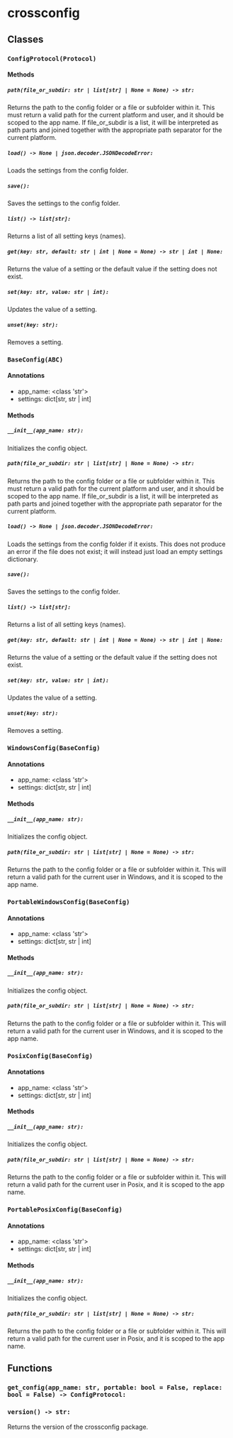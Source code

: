 # crossconfig

## Classes

### `ConfigProtocol(Protocol)`

#### Methods

##### `path(file_or_subdir: str | list[str] | None = None) -> str:`

Returns the path to the config folder or a file or subfolder within it. This
must return a valid path for the current platform and user, and it should be
scoped to the app name. If file_or_subdir is a list, it will be interpreted as
path parts and joined together with the appropriate path separator for the
current platform.

##### `load() -> None | json.decoder.JSONDecodeError:`

Loads the settings from the config folder.

##### `save():`

Saves the settings to the config folder.

##### `list() -> list[str]:`

Returns a list of all setting keys (names).

##### `get(key: str, default: str | int | None = None) -> str | int | None:`

Returns the value of a setting or the default value if the setting does not
exist.

##### `set(key: str, value: str | int):`

Updates the value of a setting.

##### `unset(key: str):`

Removes a setting.

### `BaseConfig(ABC)`

#### Annotations

- app_name: <class 'str'>
- settings: dict[str, str | int]

#### Methods

##### `__init__(app_name: str):`

Initializes the config object.

##### `path(file_or_subdir: str | list[str] | None = None) -> str:`

Returns the path to the config folder or a file or subfolder within it. This
must return a valid path for the current platform and user, and it should be
scoped to the app name. If file_or_subdir is a list, it will be interpreted as
path parts and joined together with the appropriate path separator for the
current platform.

##### `load() -> None | json.decoder.JSONDecodeError:`

Loads the settings from the config folder if it exists. This does not produce an
error if the file does not exist; it will instead just load an empty settings
dictionary.

##### `save():`

Saves the settings to the config folder.

##### `list() -> list[str]:`

Returns a list of all setting keys (names).

##### `get(key: str, default: str | int | None = None) -> str | int | None:`

Returns the value of a setting or the default value if the setting does not
exist.

##### `set(key: str, value: str | int):`

Updates the value of a setting.

##### `unset(key: str):`

Removes a setting.

### `WindowsConfig(BaseConfig)`

#### Annotations

- app_name: <class 'str'>
- settings: dict[str, str | int]

#### Methods

##### `__init__(app_name: str):`

Initializes the config object.

##### `path(file_or_subdir: str | list[str] | None = None) -> str:`

Returns the path to the config folder or a file or subfolder within it. This
will return a valid path for the current user in Windows, and it is scoped to
the app name.

### `PortableWindowsConfig(BaseConfig)`

#### Annotations

- app_name: <class 'str'>
- settings: dict[str, str | int]

#### Methods

##### `__init__(app_name: str):`

Initializes the config object.

##### `path(file_or_subdir: str | list[str] | None = None) -> str:`

Returns the path to the config folder or a file or subfolder within it. This
will return a valid path for the current user in Windows, and it is scoped to
the app name.

### `PosixConfig(BaseConfig)`

#### Annotations

- app_name: <class 'str'>
- settings: dict[str, str | int]

#### Methods

##### `__init__(app_name: str):`

Initializes the config object.

##### `path(file_or_subdir: str | list[str] | None = None) -> str:`

Returns the path to the config folder or a file or subfolder within it. This
will return a valid path for the current user in Posix, and it is scoped to the
app name.

### `PortablePosixConfig(BaseConfig)`

#### Annotations

- app_name: <class 'str'>
- settings: dict[str, str | int]

#### Methods

##### `__init__(app_name: str):`

Initializes the config object.

##### `path(file_or_subdir: str | list[str] | None = None) -> str:`

Returns the path to the config folder or a file or subfolder within it. This
will return a valid path for the current user in Posix, and it is scoped to the
app name.

## Functions

### `get_config(app_name: str, portable: bool = False, replace: bool = False) -> ConfigProtocol:`

### `version() -> str:`

Returns the version of the crossconfig package.


